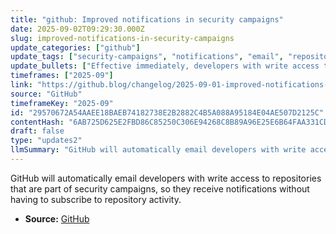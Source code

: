 ```yaml
---
title: "github: Improved notifications in security campaigns"
date: 2025-09-02T09:29:30.000Z
slug: improved-notifications-in-security-campaigns
update_categories: ["github"]
update_tags: ["security-campaigns", "notifications", "email", "repositories", "developers", "changelog", "github"]
update_bullets: ["Effective immediately, developers with write access to repos in security campaigns will get email notifications automatically.", "Previously, users had to subscribe to \"All activity\" on a repository to receive these notifications.", "This change reduces manual subscription overhead and helps teams stay aware of security campaign updates.", "No configuration is required for eligible write-access users; notifications are sent by default.", "The update is announced in the GitHub Changelog under security campaign improvements."]
timeframes: ["2025-09"]
link: "https://github.blog/changelog/2025-09-01-improved-notifications-in-security-campaigns"
source: "GitHub"
timeframeKey: "2025-09"
id: "29570672A54AAEE18BAEB74182738E2B2882C4B5A088A95184E04AE507D2125C"
contentHash: "6AB725D625E2FBD86C85250C306E94268C8B89A96E25E6B64FAA331CDEE9CE1D"
draft: false
type: "updates2"
llmSummary: "GitHub will automatically email developers with write access to repositories that are part of security campaigns, so they receive notifications without having to subscribe to repository activity."
---
```


GitHub will automatically email developers with write access to repositories that are part of security campaigns, so they receive notifications without having to subscribe to repository activity.

- **Source:** [GitHub](https://github.blog/changelog/2025-09-01-improved-notifications-in-security-campaigns)
